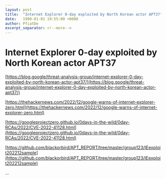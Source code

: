```yaml
---
layout: post
title:  "Internet Explorer 0-day exploited by North Korean actor APT37"
date:   1990-01-01 19:55:00 +0000
author: PfiatDe
excerpt_separator: <!--more-->
---
```


# Internet Explorer 0-day exploited by North Korean actor APT37

[https://blog.google/threat-analysis-group/internet-explorer-0-day-exploited-by-north-korean-actor-apt37/](https://blog.google/threat-analysis-group/internet-explorer-0-day-exploited-by-north-korean-actor-apt37/)

[https://thehackernews.com/2022/12/google-warns-of-internet-explorer-zero.html](https://thehackernews.com/2022/12/google-warns-of-internet-explorer-zero.html)

[https://googleprojectzero.github.io/0days-in-the-wild/0day-RCAs/2022/CVE-2022-41128.html](https://googleprojectzero.github.io/0days-in-the-wild/0day-RCAs/2022/CVE-2022-41128.html)

[https://github.com/blackorbird/APT_REPORT/tree/master/group123/IEexploit202212sample](https://github.com/blackorbird/APT_REPORT/tree/master/group123/IEexploit202212sample)

...
<!--more-->

